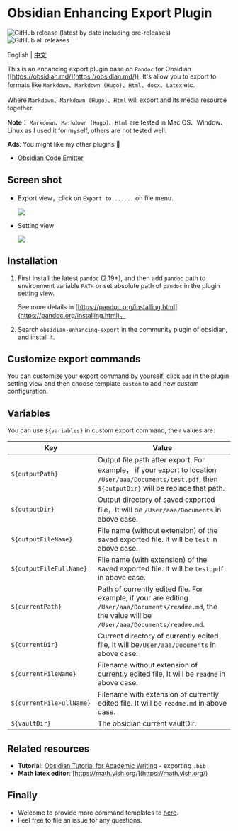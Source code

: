 # Obsidian Enhancing Export Plugin

![GitHub release (latest by date including pre-releases)](https://img.shields.io/github/v/release/mokeyish/obsidian-enhancing-export?display_name=tag&include_prereleases)
![GitHub all releases](https://img.shields.io/github/downloads/mokeyish/obsidian-enhancing-export/total?style=flat-square)

English | [中文](https://github.com/mokeyish/obsidian-enhancing-export/blob/master/README_zh-CN.md)

This is an enhancing export plugin base on `Pandoc` for Obsidian ([https://obsidian.md/](https://obsidian.md/)). It's allow you to export to formats like `Markdown`、`Markdown (Hugo)`、`Html`、`docx`、`Latex` etc.

Where `Markdown`、`Markdown (Hugo)`、`Html` will export and its media resource together.

**Note：**  `Markdown`、`Markdown (Hugo)`、`Html` are tested in Mac OS、Window、Linux as I used it for myself, others are not tested well.


**Ads**: You might like my other plugins 🤪
- [Obsidian Code Emitter](https://github.com/mokeyish/obsidian-code-emitter)


## Screen shot

- Export view，click on `Export to ......` on file menu.

  ![](https://raw.githubusercontent.com/mokeyish/obsidian-enhancing-export/master/screenshot/exportview_en-US.png)
- Setting view

  ![](https://raw.githubusercontent.com/mokeyish/obsidian-enhancing-export/master/screenshot/settingview_en-US.png)

## Installation

1. First install the latest `pandoc` (2.19+), and then add `pandoc` path to environment variable `PATH` or set absolute path of `pandoc` in the plugin setting view.

   See more details in [https://pandoc.org/installing.html](https://pandoc.org/installing.html)。

2. Search `obsidian-enhancing-export` in the community plugin of obsidian, and install it.

## Customize export commands

You can customize your export command by yourself, click `add` in the plugin setting view and then choose template `custom` to add new custom configuration.

## Variables 

You can use `${variables}` in custom export command, their values are:

| Key                      | Value                                                                                                                                                   |
|--------------------------|---------------------------------------------------------------------------------------------------------------------------------------------------------|
| `${outputPath}`          | Output file path after export. For example， if your export to location `/User/aaa/Documents/test.pdf`, then `${outputDir}`  will be replace that path.  |
| `${outputDir}`           | Output directory of saved exported file，It will be `/User/aaa/Documents` in above case.                                                                 |
| `${outputFileName}`      | File name (without extension)  of the saved exported file. It will be `test` in above case.                                                             |
| `${outputFileFullName}`  | File name (with extension)  of the saved exported file. It will be `test.pdf` in above case.                                                            |
| `${currentPath}`         | Path of currently edited file. For example, if your are editing `/User/aaa/Documents/readme.md`, the the value will be `/User/aaa/Documents/readme.md`. |
| `${currentDir}`          | Current directory of currently edited file, It will be`/User/aaa/Documents` in above case.                                                              |
| `${currentFileName}`     | Filename without extension of currently edited file, It will be `readme` in above case.                                                                 |
| `${currentFileFullName}` | Filename with extension of currently edited file. It will be `readme.md` in above case.                                                                 |
| `${vaultDir}`            | The obsidian current vaultDir.                                                                                                                          |

## Related resources

- **Tutorial**: [Obsidian Tutorial for Academic Writing](obsidian-tutorial-for-academic-writing-87b038060522) - exporting `.bib`
- **Math latex editor**: [https://math.yish.org/](https://math.yish.org/)

## Finally

- Welcome to provide more command templates to [here](src/export_command_templates.ts).
- Feel free to file an issue for any questions.
